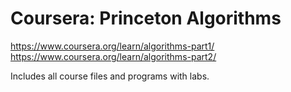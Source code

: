 # Coursera: Princeton Algorithms
https://www.coursera.org/learn/algorithms-part1/
https://www.coursera.org/learn/algorithms-part2/

Includes all course files and programs with labs.
